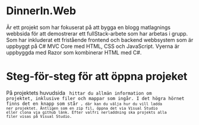 # DinnerIn.Web
Är ett projekt som har fokuserat på att bygga en blogg matlagnings webbsida för att demostrerar ett fullStack-arbete som 
har arbetas i grupp. Som har inkluderat ett fristående frontend och backend webbsystem som är uppbyggt på C# MVC Core med 
HTML, CSS och JavaScript. Vyerna är uppbyggda med Razor som kombinerar HTML med C#.
# Steg-för-steg för att öppna projeket 
På projektets huvudsida <code> hittar du allmän information om projektet, inklusive filer och mappar som ingår.
I det högra hörnet finns det en knapp som står <code>, där kan du välja hur du vill ladda ner projektet. Äntligen som en zip fil, öppna det via Visual Studio eller clona via github länk. 
Efter valfri nerladdning ska projekts alla filer visas på Visual Studio.
